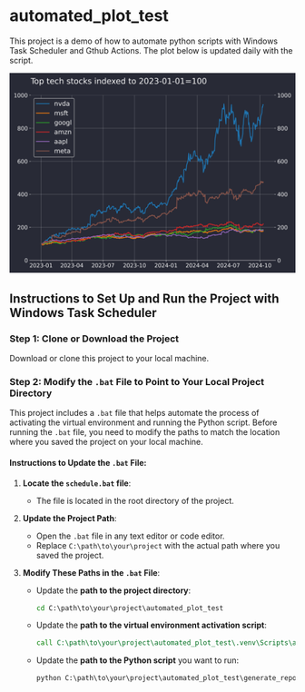 # automated_plot_test

This project is a demo of how to automate python scripts with Windows Task Scheduler and Gthub Actions.
The plot below is updated daily with the script.

![Final plott](https://github.com/martingeew/automated_plot_test/blob/main/demo_data/stock_plot_2024-10-13_13-15-06.png?raw=true)

## Instructions to Set Up and Run the Project with Windows Task Scheduler

### Step 1: Clone or Download the Project
Download or clone this project to your local machine.

### Step 2: Modify the `.bat` File to Point to Your Local Project Directory

This project includes a `.bat` file that helps automate the process of activating the virtual environment and running the Python script. Before running the `.bat` file, you need to modify the paths to match the location where you saved the project on your local machine.

#### Instructions to Update the `.bat` File:

1. **Locate the `schedule.bat` file**:
   - The file is located in the root directory of the project.

2. **Update the Project Path**:
   - Open the `.bat` file in any text editor or code editor.
   - Replace `C:\path\to\your\project` with the actual path where you saved the project.

3. **Modify These Paths in the `.bat` File**:
   - Update the **path to the project directory**:
     ```bat
     cd C:\path\to\your\project\automated_plot_test
     ```
   - Update the **path to the virtual environment activation script**:
     ```bat
     call C:\path\to\your\project\automated_plot_test\.venv\Scripts\activate.bat
     ```
   - Update the **path to the Python script** you want to run:
     ```bat
     python C:\path\to\your\project\automated_plot_test\generate_report.py
     ```